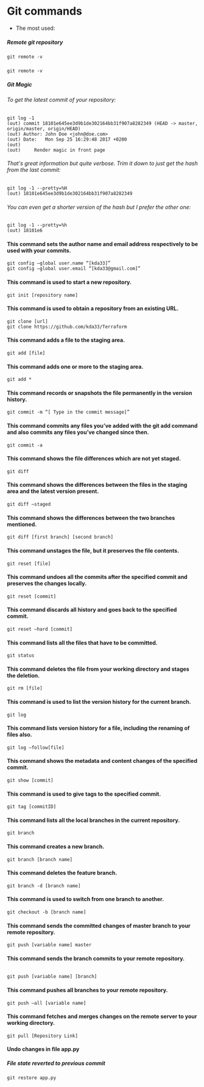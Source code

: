 # Git commands
* The most used:
##### Remote git repository
~~~~~~~~~~~~~~~~~~~~~~~~~~~~~~
git remote -v
~~~~~~~~~~~~~~~~~~~~~~~~~~~~~~
##### 
~~~~~~~~~~~~~~~~~~~~~~~~~~~~~~
git remote -v
~~~~~~~~~~~~~~~~~~~~~~~~~~~~~~
##### Git Magic
###### To get the latest commit of your repository:
~~~~~~~~~~~~~~~~~~~~~~~~~~~~~~
git log -1
(out) commit 18101e645ee3d9b1de302164bb31f907a8282349 (HEAD -> master, origin/master, origin/HEAD)
(out) Author: John Doe <john@doe.com>
(out) Date:   Mon Sep 25 16:29:48 2017 +0200
(out) 
(out)     Render magic in front page

~~~~~~~~~~~~~~~~~~~~~~~~~~~~~~

###### That's great information but quite verbose. Trim it down to just get the hash from the last commit:
~~~~~~~~~~~~~~~~~~~~~~~~~~~~~~
git log -1 --pretty=%H
(out) 18101e645ee3d9b1de302164bb31f907a8282349
~~~~~~~~~~~~~~~~~~~~~~~~~~~~~~
###### You can even get a shorter version of the hash but I prefer the other one:
~~~~~~~~~~~~~~~~~~~~~~~~~~~~~~
git log -1 --pretty=%h
(out) 18101e6
~~~~~~~~~~~~~~~~~~~~~~~~~~~~~~

#### This command sets the author name and email address respectively to be used with your commits.
~~~~~~~~~~~~~~~~~~~~~~~~~~~~~~
git config –global user.name “[kda33]”
git config –global user.email “[kda33@gmail.com]”
~~~~~~~~~~~~~~~~~~~~~~~~~~~~~~
#### This command is used to start a new repository.
~~~~~~~~~~~~~~~~~~~~~~~~~~~~~~
git init [repository name]
~~~~~~~~~~~~~~~~~~~~~~~~~~~~~~
#### This command is used to obtain a repository from an existing URL.
~~~~~~~~~~~~~~~~~~~~~~~~~~~~~~
git clone [url]
git clone https://github.com/kda33/Terraform
~~~~~~~~~~~~~~~~~~~~~~~~~~~~~~
#### This command adds a file to the staging area.
~~~~~~~~~~~~~~~~~~~~~~~~~~~~~~
git add [file]
~~~~~~~~~~~~~~~~~~~~~~~~~~~~~~
#### This command adds one or more to the staging area.
~~~~~~~~~~~~~~~~~~~~~~~~~~~~~~
git add *
~~~~~~~~~~~~~~~~~~~~~~~~~~~~~~
#### This command records or snapshots the file permanently in the version history.
~~~~~~~~~~~~~~~~~~~~~~~~~~~~~~
git commit -m “[ Type in the commit message]”
~~~~~~~~~~~~~~~~~~~~~~~~~~~~~~
#### This command commits any files you’ve added with the git add command and also commits any files you’ve changed since then.
~~~~~~~~~~~~~~~~~~~~~~~~~~~~~~
git commit -a
~~~~~~~~~~~~~~~~~~~~~~~~~~~~~~
#### This command shows the file differences which are not yet staged.
~~~~~~~~~~~~~~~~~~~~~~~~~~~~~~
git diff
~~~~~~~~~~~~~~~~~~~~~~~~~~~~~~
#### This command shows the differences between the files in the staging area and the latest version present.
~~~~~~~~~~~~~~~~~~~~~~~~~~~~~~
git diff –staged
~~~~~~~~~~~~~~~~~~~~~~~~~~~~~~
#### This command shows the differences between the two branches mentioned.
~~~~~~~~~~~~~~~~~~~~~~~~~~~~~~
git diff [first branch] [second branch]
~~~~~~~~~~~~~~~~~~~~~~~~~~~~~~
#### This command unstages the file, but it preserves the file contents.
~~~~~~~~~~~~~~~~~~~~~~~~~~~~~~
git reset [file]
~~~~~~~~~~~~~~~~~~~~~~~~~~~~~~
#### This command undoes all the commits after the specified commit and preserves the changes locally.
~~~~~~~~~~~~~~~~~~~~~~~~~~~~~~
git reset [commit]
~~~~~~~~~~~~~~~~~~~~~~~~~~~~~~
#### This command discards all history and goes back to the specified commit.
~~~~~~~~~~~~~~~~~~~~~~~~~~~~~~
git reset –hard [commit]
~~~~~~~~~~~~~~~~~~~~~~~~~~~~~~
#### This command lists all the files that have to be committed.
~~~~~~~~~~~~~~~~~~~~~~~~~~~~~~
git status
~~~~~~~~~~~~~~~~~~~~~~~~~~~~~~
#### This command deletes the file from your working directory and stages the deletion.
~~~~~~~~~~~~~~~~~~~~~~~~~~~~~~
git rm [file]
~~~~~~~~~~~~~~~~~~~~~~~~~~~~~~
#### This command is used to list the version history for the current branch.
~~~~~~~~~~~~~~~~~~~~~~~~~~~~~~
git log
~~~~~~~~~~~~~~~~~~~~~~~~~~~~~~
#### This command lists version history for a file, including the renaming of files also.
~~~~~~~~~~~~~~~~~~~~~~~~~~~~~~
git log –follow[file]
~~~~~~~~~~~~~~~~~~~~~~~~~~~~~~
#### This command shows the metadata and content changes of the specified commit.
~~~~~~~~~~~~~~~~~~~~~~~~~~~~~~
git show [commit]
~~~~~~~~~~~~~~~~~~~~~~~~~~~~~~
#### This command is used to give tags to the specified commit.
~~~~~~~~~~~~~~~~~~~~~~~~~~~~~~
git tag [commitID]
~~~~~~~~~~~~~~~~~~~~~~~~~~~~~~
#### This command lists all the local branches in the current repository.
~~~~~~~~~~~~~~~~~~~~~~~~~~~~~~
git branch
~~~~~~~~~~~~~~~~~~~~~~~~~~~~~~
#### This command creates a new branch.
~~~~~~~~~~~~~~~~~~~~~~~~~~~~~~
git branch [branch name]
~~~~~~~~~~~~~~~~~~~~~~~~~~~~~~
#### This command deletes the feature branch.
~~~~~~~~~~~~~~~~~~~~~~~~~~~~~~
git branch -d [branch name]
~~~~~~~~~~~~~~~~~~~~~~~~~~~~~~
#### This command is used to switch from one branch to another.
~~~~~~~~~~~~~~~~~~~~~~~~~~~~~~
git checkout -b [branch name]
~~~~~~~~~~~~~~~~~~~~~~~~~~~~~~
#### This command sends the committed changes of master branch to your remote repository.
~~~~~~~~~~~~~~~~~~~~~~~~~~~~~~
git push [variable name] master
~~~~~~~~~~~~~~~~~~~~~~~~~~~~~~
#### This command sends the branch commits to your remote repository.
~~~~~~~~~~~~~~~~~~~~~~~~~~~~~~

git push [variable name] [branch]
~~~~~~~~~~~~~~~~~~~~~~~~~~~~~~
#### This command pushes all branches to your remote repository.
~~~~~~~~~~~~~~~~~~~~~~~~~~~~~~
git push –all [variable name]
~~~~~~~~~~~~~~~~~~~~~~~~~~~~~~
#### This command fetches and merges changes on the remote server to your working directory.
~~~~~~~~~~~~~~~~~~~~~~~~~~~~~~
git pull [Repository Link]
~~~~~~~~~~~~~~~~~~~~~~~~~~~~~~
#### Undo changes in file app.py
##### File state reverted to previous commit
~~~~~~~~~~~~~~~~~~~~~~~~~~~~~~
git restore app.py
~~~~~~~~~~~~~~~~~~~~~~~~~~~~~~
